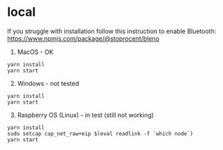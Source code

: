 # local
If you struggle with installation follow this instruction to enable Bluetooth:
https://www.npmjs.com/package/@stoprocent/bleno

1. MacOS - OK
```
yarn install
yarn start
```

2. Windows - not tested
```
yarn install
yarn start
```

3. Raspberry OS (Linux) - in test (still not working)
```
yarn install
sudo setcap cap_net_raw+eip $(eval readlink -f `which node`)
yarn start
```



